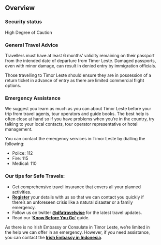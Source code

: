 ## Overview

### **Security status**

High Degree of Caution

### **General Travel Advice**

Travellers must have at least 6 months’ validity remaining on their passport from the intended date of departure from Timor Leste. Damaged passports, even with minor damage, can result in denied entry by immigration officials.

Those travelling to Timor Leste should ensure they are in possession of a return ticket in advance of entry as there are limited commercial flight options.

### **Emergency Assistance**

We suggest you learn as much as you can about Timor Leste before your trip from travel agents, tour operators and guide books. The best help is often close at hand so if you have problems when you’re in the country, try talking to your local contacts, tour operator representative or hotel management.

You can contact the emergency services in Timor Leste by dialling the following:

* Police: 112
* Fire: 115
* Medical: 110

### **Our tips for Safe Travels:**

* Get comprehensive travel insurance that covers all your planned activities.
* [**Register**](/en/dfa/overseas-travel/citizens-registration/) your details with us so that we can contact you quickly if there’s an unforeseen crisis like a natural disaster or a family emergency.
* Follow us on twitter [**@dfatravelwise**](https://twitter.com/dfatravelwise?ref_src=twsrc%5Egoogle%7Ctwcamp%5Eserp%7Ctwgr%5Eauthor) for the latest travel updates.
* Read our ‘[**Know Before You Go’**](/en/dfa/overseas-travel/know-before-you-go/) guide.

As there is no Irish Embassy or Consulate in Timor Leste, we’re limited in the help we can offer in an emergency. However, if you need assistance, you can contact the [**Irish Embassy in Indonesia**](/en/indonesia/jakarta/).